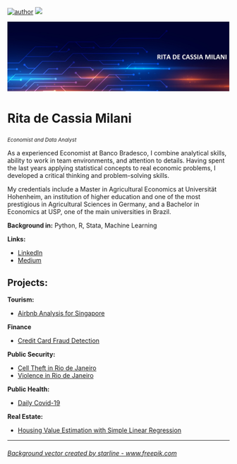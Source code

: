 



[![author](https://img.shields.io/badge/author-rmilani-red.svg)](https://www.linkedin.com/in/rita-de-cássia-milani-59ab7451/) [![](https://img.shields.io/badge/python-3.7+-blue.svg)](https://www.python.org/downloads/release/python-365/)

<p align="center">
  <img src="banner.jpg" >
  
</p>

# Rita de Cassia Milani
<sub>*Economist and Data Analyst*</sub>

As a experienced Economist at Banco Bradesco, I combine analytical skills, ability to work in team environments, and attention to details. Having spent the last years applying statistical concepts to real economic problems, I developed a critical thinking and problem-solving skills.

My credentials include a Master in Agricultural Economics at Universität Hohenheim, an institution of higher education and one of the most prestigious in Agricultural Sciences in Germany, and a Bachelor in Economics at USP, one of the main universities in Brazil. 

**Background in:** Python, R, Stata, Machine Learning

**Links:**
* [LinkedIn](https://www.linkedin.com/in/rita-de-cássia-milani-59ab7451/)
* [Medium](https://medium.com/@rita.milani)


## Projects:

**Tourism:**
* [Airbnb Analysis for Singapore](https://github.com/rita-milani/Air_Bnb_Singapore/blob/main/Air_Bnb_Singapore.ipynb)

**Finance**
* [Credit Card Fraud Detection](https://github.com/rita-milani/Credit_Card_Fraud_Detection/blob/main/Credit_Card_Fraud_Detection.ipynb)

**Public Security:**
* [Cell Theft in Rio de Janeiro](https://github.com/rita-milani/Cell_Theft_Rio)
* [Violence in Rio de Janeiro](https://github.com/rita-milani/Violence_in_Rio)

**Public Health:**
* [Daily Covid-19](https://bit.ly/341sRdO)

**Real Estate:**
* [Housing Value Estimation with Simple Linear Regression](https://bit.ly/3cDEWsV)



---

<h6><a href='https://www.freepik.com/vectors/background'>Background vector created by starline - www.freepik.com</a></h6>

